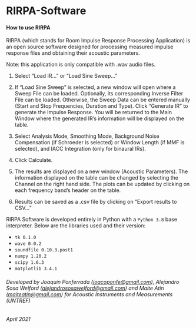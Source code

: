 # RIRPA-Software

#### How to use RIRPA

RIRPA (which stands for Room Impulse Response Processing Application) is an open source software designed for processing measured impulse response files and obtaining their acoustic parameters.

Note: this application is only compatible with .wav audio files.

1) Select “Load IR…” or “Load Sine Sweep…”

2) If “Load Sine Sweep” is selected, a new window will open where a Sweep File can be loaded. Optionally, its corresponding Inverse Filter File can be loaded. Otherwise, the Sweep Data can be entered manually (Start and Stop Frequencies, Duration and Type). Click “Generate IR” to generate the Impulse Response. You will be returned to the Main Window where the generated IR’s information will be displayed on the table.

3) Select Analysis Mode, Smoothing Mode, Background Noise Compensation (if Schroeder is selected) or Window Length (if MMF is selected), and IACC Integration (only for binaural IRs).

4) Click Calculate.

5) The results are displayed on a new window (Acoustic Parameters). The information displayed on the table can be changed by selecting the Channel on the right hand side.  The plots can be updated by clicking on each frequency band’s header on the table.

6) Results can be saved as a .csv file by clicking on “Export results to CSV…”


RIRPA Software is developed entirely in Python with a `Python 3.8` base interpreter. Below are the libraries used and their version:

- `tk 0.1.0`
- `wave 0.0.2`
- `soundfile 0.10.3.post1`
- `numpy 1.20.2`
- `scipy 1.6.3`
- `matplotlib 3.4.1`


###### Developed by Joaquin Ponferrada (joacoponfe@gmail.com), Alejandro Sosa Welford (alejandrososawelford@gmail.com) and Maite Atín (maiteatin@gmail.com) for Acoustic Instruments and Measurements (UNTREF) 
###### April 2021
